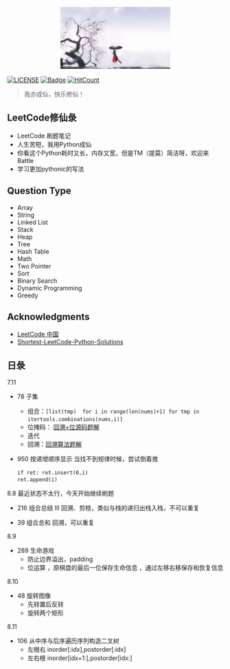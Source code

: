 <p align="center"><img width="256px" src="./res/xiuxian.jpg"></p>

[![LICENSE](https://img.shields.io/badge/license-Anti%20996-blue.svg)](https://github.com/996icu/996.ICU/blob/master/LICENSE)
[![Badge](https://img.shields.io/badge/link-996.icu-red.svg)](https://996.icu/#/zh_CN)
[![HitCount](http://hits.dwyl.io/mrmenand/mrmenand/Py_transaction.svg)](http://hits.dwyl.io/mrmenand/mrmenand/Py_transaction)

> 我亦成仙，快乐修仙！

## LeetCode修仙彔
* LeetCode 刷题笔记
* 人生苦短，我用Python成仙
* 你看这个Python耗时又长，内存又宽，但是TM（提莫）简洁呀，欢迎来Battle
* 学习更加pythonic的写法


## Question Type

- Array
- String
- Linked List
- Stack
- Heap
- Tree
- Hash Table
- Math
- Two Pointer
- Sort
- Binary Search
- Dynamic Programming
- Greedy

## Acknowledgments

- [LeetCode 中国](https://leetcode-cn.com/)
- [Shortest-LeetCode-Python-Solutions](https://github.com/cy69855522/Shortest-LeetCode-Python-Solutions)

##  日彔 

7.11 

* 78 子集  
   - 组合：` [list(tmp)  for i in range(len(nums)+1) for tmp in itertools.combinations(nums,i)] `  
   - 位掩码： [回溯+位源码题解](https://leetcode-cn.com/problems/subsets/solution/hui-su-python-dai-ma-by-liweiwei1419/) 
   - 迭代 
   - 回溯：[回溯算法题解](https://leetcode-cn.com/problems/subsets/solution/hui-su-suan-fa-by-powcai-5/) 

* 950 按递增顺序显示 
当找不到规律时候，尝试倒着推
   ```
   if ret: ret.insert(0,i)
   ret.append(i) 
   ```

8.8 
最近状态不太行，今天开始继续刷题  

* 216 组合总结 III 
回溯、剪枝，类似与栈的递归出栈入栈，不可以重复

* 39 组合总和 
回溯，可以重复 

8.9 
* 289 生命游戏 
  - 防止边界溢出，padding 
  - 位运算 ，原棋盘的最后一位保存生命信息 ，通过左移右移保存和恢复信息 
  
8.10 
* 48 旋转图像 
   - 先转置后反转 
   - 旋转两个矩形  
   
8.11 
* 106 从中序与后序遍历序列构造二叉树 
   - 左根右 inorder[:idx],postorder[:idx]
   - 左右根 inorder[idx+1:],postorder[idx:]